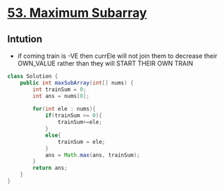 # [53. Maximum Subarray](https://leetcode.com/problems/maximum-subarray/)
## Intution 
- if coming train is -VE then currEle will not join them to decrease their OWN_VALUE rather than they will START THEIR OWN TRAIN
```java
class Solution {
    public int maxSubArray(int[] nums) {
        int trainSum = 0;
        int ans = nums[0];
        
        for(int ele : nums){
            if(trainSum >= 0){
                trainSum+=ele;
            }
            else{
                trainSum = ele;
            }
            ans = Math.max(ans, trainSum);
        }
        return ans;
    }
}
```